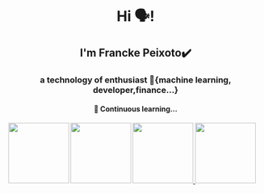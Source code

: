 <h1 align="center">Hi 🗣️!</h1>
<h2 align="center">I'm Francke Peixoto✔️</h2>
<h3 align="center">a technology  of enthusiast 🧩{machine learning, developer,finance...}</h3>
<h4 align="center">🎯 Continuous learning...</h4>

<div>
  <a href="https://github.com/Marcelofcdantas">
  <img height="120em" src="https://github-readme-stats.vercel.app/api?username=franckepeixoto&show_icons=true&theme=merko&include_all_commits=true&count_private=true"/>
  <img height="120em" src="https://github-readme-stats.vercel.app/api/top-langs/?username=franckepeixoto&layout=compact&langs_count=7&theme=merko"/>
  <img width="120em" align="left" src="https://github-readme-stats.vercel.app/api?username=franckepeixoto&theme=vue&show_icons=true&icon_color=03ADDF&title_color=03ADDF&bg_color=0D1117&text_color=fafafa" />
 <img width="120em" align="left" src="https://github-readme-stats.vercel.app/api/top-langs/?username=franckepeixoto&layout=compact&title_color=03ADDF&bg_color=0D1117&text_color=fafafa" />
    
    
    
</div>

  <div style="display: inline_block"><br>

</div>

